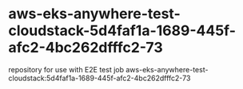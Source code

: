 # aws-eks-anywhere-test-cloudstack-5d4faf1a-1689-445f-afc2-4bc262dfffc2-73
repository for use with E2E test job aws-eks-anywhere-test-cloudstack:5d4faf1a-1689-445f-afc2-4bc262dfffc2-73
